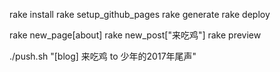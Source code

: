 rake install
rake setup_github_pages 
rake generate
rake deploy

rake new_page[about]
rake new_post["来吃鸡"]
rake preview

./push.sh "[blog] 来吃鸡 to 少年的2017年尾声"